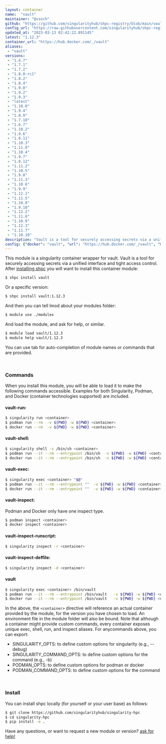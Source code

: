 ```yaml
---
layout: container
name:  "vault"
maintainer: "@vsoch"
github: "https://github.com/singularityhub/shpc-registry/blob/main/vault/container.yaml"
config_url: "https://raw.githubusercontent.com/singularityhub/shpc-registry/main/vault/container.yaml"
updated_at: "2023-03-13 02:42:22.891145"
latest: "1.12.3"
container_url: "https://hub.docker.com/_/vault"
aliases:
 - "vault"
versions:
 - "1.4.7"
 - "1.7.1"
 - "1.7.2"
 - "1.8.0-rc1"
 - "1.8.2"
 - "1.8.4"
 - "1.9.0"
 - "1.9.2"
 - "1.9.3"
 - "latest"
 - "1.10.0"
 - "1.9.4"
 - "1.8.9"
 - "1.7.10"
 - "1.6.7"
 - "1.10.2"
 - "1.9.6"
 - "1.8.11"
 - "1.10.3"
 - "1.11.0"
 - "1.10.4"
 - "1.9.7"
 - "1.8.12"
 - "1.11.2"
 - "1.10.5"
 - "1.9.8"
 - "1.11.3"
 - "1.10.6"
 - "1.9.9"
 - "1.12.1"
 - "1.11.5"
 - "1.10.8"
 - "1.9.10"
 - "1.12.2"
 - "1.11.6"
 - "1.10.9"
 - "1.12.3"
 - "1.11.7"
 - "1.10.10"
description: "Vault is a tool for securely accessing secrets via a unified interface and tight access control."
config: {"docker": "vault", "url": "https://hub.docker.com/_/vault", "maintainer": "@vsoch", "description": "Vault is a tool for securely accessing secrets via a unified interface and tight access control.", "latest": {"1.12.3": "sha256:41467bd2a3bf4a2b619e286be2fa7906e8e0db234e6cb3d602bbb8f40308da49"}, "tags": {"1.4.7": "sha256:3929780d624754b7127293649a2c4af1fbc0e22742ea5414b647db3f5de71960", "1.7.1": "sha256:10f564c947706e021e60c84bd22b1e91559db133d6d3a57e930d32cd7e0cbf77", "1.7.2": "sha256:ee69b8ba4af9e85449b79f634ae4ddc2f100f466db2dcbb83f6b69c8581de3aa", "1.8.0-rc1": "sha256:cb63a678b0e692c98332e3d933ca8232ffaa741c5cfd47f1ef398283fcf3c023", "1.8.2": "sha256:1422cccf59c78e046576e84612202334d1f7d995091d33f0e00141c3b075d0db", "1.8.4": "sha256:a75b8996586ddaf57866c3e89fc1fadcecbb8c2b85dc6fb70e3613674d771161", "1.9.0": "sha256:b16dc6ba7319005d281b34013da19012eb1713b16400d45b62e15c8f06e70d44", "1.9.2": "sha256:cc7bca14ebe2e6f32401bf5e59c1b95081c387b75fb0c06c18c085670338a59b", "1.9.3": "sha256:cafdf67809db6efbbf3ea8662df002f0b5ba2d6cdddac64df1acb4d86c18b2c1", "latest": "sha256:41467bd2a3bf4a2b619e286be2fa7906e8e0db234e6cb3d602bbb8f40308da49", "1.10.0": "sha256:5de5de4ae5635db5fcb6e97a459b4b8174a31d6d324b978a9861c20497c9977f", "1.9.4": "sha256:ce4781c0072c281c321eee474e25cfb233677431d788168599deda1d31b9467c", "1.8.9": "sha256:36a8654d66c092aa7f3670da74a94557762f8d3d3ea267700484af360cf990a5", "1.7.10": "sha256:7fbb3872c6f31b1b2c9d7b06d12baad36706de81ac4adca8c28176bb4a68412a", "1.6.7": "sha256:dcfe67d671880c5153f6ab135ec36a3ab98a3f412c890eb551b1443e5b18da9b", "1.10.2": "sha256:34fa80e67ccc4b7c78d7ed08bff7e2049ab9e5140d04d2223f72168fc05672dc", "1.9.6": "sha256:a52d4f755208e917d67999c02be8393306fc1d893631fd8fca9f2f307be04596", "1.8.11": "sha256:7dd615c5db44ba0ac9097ac43f2d641796d5564b8cf455213b261e00073b17ac", "1.10.3": "sha256:748f13ad4b437eb2ca78c5332aeeba5b8346c2022a244fa41e5d3ae889826629", "1.11.0": "sha256:bb553bc58ff0627e9af184c08de0d636db9bd9b1a1e1075286e9752774aee245", "1.10.4": "sha256:deb6e2318bf440c318af55a356f4fc9d15ff384f8e6447ed91874121e04f535b", "1.9.7": "sha256:7d44ba1f1700a832a726a7480e90c880c144527370408051eae0032703daae73", "1.8.12": "sha256:5f1e806bd5abf9d45183ea7c7ea975a50416e5bf0fc0518bd69664b864775f1e", "1.11.2": "sha256:f2c0f82d1bde88a6608f26468258306e48ac46a4d353db2151e26e0fd00928bb", "1.10.5": "sha256:cad86b8e31a5f4f2040df3bf263aca3ddde81454e589081f19bc08dae0518205", "1.9.8": "sha256:2ae26ce4b06722da18d20cde1be8ef412517ea225ce2e86ff2ef2010bf10d0cd", "1.11.3": "sha256:cdb3a998b0b00e9c7b99fd98e558205d86bddbe81e8276adcb9ffab2b43298e5", "1.10.6": "sha256:fc518aa668ea206137f66b72d68c67e545159bed78a9537b362c2bac09979b99", "1.9.9": "sha256:026073208c46acd6e45805051de35e061f2a5bd8e1ebb8fdd0e068e21fc937c1", "1.12.1": "sha256:08dd1cb922624c51a5aefd4d9ce0ac5ed9688d96d8a5ad94664fa10e84702ed6", "1.11.5": "sha256:4fb6b114be0120b4ed073f34fde95ed3300825ff24c1974daafbbaae325d03e1", "1.10.8": "sha256:70723e8c45438a315418e2636db95952428d14abb9c45e10d2b1e24cf92b2dc4", "1.9.10": "sha256:0d9934eab2c599bfa7a51417e7ea80c7daea2a445825a5b286c1693b5c9b512c", "1.12.2": "sha256:403c4cdc39091f58dd804133b8f1f3cc933e1a3929bd64eab50443d4557e3ee8", "1.11.6": "sha256:fc420746d2a092e76e921129b234254179f3d69929bcafdf06ae5591a650bf37", "1.10.9": "sha256:89b0d1bb457adcd87aad5a4c01b009fb3da5413a8ca281c073dac43caca09ebb", "1.12.3": "sha256:41467bd2a3bf4a2b619e286be2fa7906e8e0db234e6cb3d602bbb8f40308da49", "1.11.7": "sha256:d2e4a959ac6269f859a17eca7b31119fa7bff78edc349eace3e1c2eb93a7bd84", "1.10.10": "sha256:0375c7fe7a4dc9510aea3cc7ad24be5865f891852d8d734c419e96335a3ce4d0"}, "aliases": {"vault": "/bin/vault"}}
---
```


This module is a singularity container wrapper for vault.
Vault is a tool for securely accessing secrets via a unified interface and tight access control.
After [installing shpc](#install) you will want to install this container module:


```bash
$ shpc install vault
```

Or a specific version:

```bash
$ shpc install vault:1.12.3
```

And then you can tell lmod about your modules folder:

```bash
$ module use ./modules
```

And load the module, and ask for help, or similar.

```bash
$ module load vault/1.12.3
$ module help vault/1.12.3
```

You can use tab for auto-completion of module names or commands that are provided.

<br>

### Commands

When you install this module, you will be able to load it to make the following commands accessible.
Examples for both Singularity, Podman, and Docker (container technologies supported) are included.

#### vault-run:

```bash
$ singularity run <container>
$ podman run --rm  -v ${PWD} -w ${PWD} <container>
$ docker run --rm  -v ${PWD} -w ${PWD} <container>
```

#### vault-shell:

```bash
$ singularity shell -s /bin/sh <container>
$ podman run --it --rm --entrypoint /bin/sh  -v ${PWD} -w ${PWD} <container>
$ docker run --it --rm --entrypoint /bin/sh  -v ${PWD} -w ${PWD} <container>
```

#### vault-exec:

```bash
$ singularity exec <container> "$@"
$ podman run --it --rm --entrypoint ""  -v ${PWD} -w ${PWD} <container> "$@"
$ docker run --it --rm --entrypoint ""  -v ${PWD} -w ${PWD} <container> "$@"
```

#### vault-inspect:

Podman and Docker only have one inspect type.

```bash
$ podman inspect <container>
$ docker inspect <container>
```

#### vault-inspect-runscript:

```bash
$ singularity inspect -r <container>
```

#### vault-inspect-deffile:

```bash
$ singularity inspect -d <container>
```


#### vault

```bash
$ singularity exec <container> /bin/vault
$ podman run --it --rm --entrypoint /bin/vault   -v ${PWD} -w ${PWD} <container> -c " $@"
$ docker run --it --rm --entrypoint /bin/vault   -v ${PWD} -w ${PWD} <container> -c " $@"
```



In the above, the `<container>` directive will reference an actual container provided
by the module, for the version you have chosen to load. An environment file in the
module folder will also be bound. Note that although a container
might provide custom commands, every container exposes unique exec, shell, run, and
inspect aliases. For anycommands above, you can export:

 - SINGULARITY_OPTS: to define custom options for singularity (e.g., --debug)
 - SINGULARITY_COMMAND_OPTS: to define custom options for the command (e.g., -b)
 - PODMAN_OPTS: to define custom options for podman or docker
 - PODMAN_COMMAND_OPTS: to define custom options for the command

<br>

### Install

You can install shpc locally (for yourself or your user base) as follows:

```bash
$ git clone https://github.com/singularityhub/singularity-hpc
$ cd singularity-hpc
$ pip install -e .
```

Have any questions, or want to request a new module or version? [ask for help!](https://github.com/singularityhub/singularity-hpc/issues)